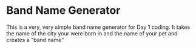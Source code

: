 # Band Name Generator
This is a very, very simple band name generator for Day 1 coding. It takes the name of the city your were born in and the name of your pet and creates a "band name"